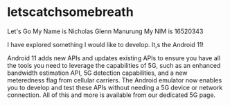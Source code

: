 # letscatchsomebreath
Let's Go
My Name is Nicholas Glenn Manurung
My NIM is 16520343

I have explored something I would like to develop. It,s the Android 11!


Android 11 adds new APIs and updates existing APIs to ensure you have all the tools you need to leverage the capabilities of 5G, such as an enhanced bandwidth estimation API, 5G detection capabilities, and a new meteredness flag from cellular carriers. The Android emulator now enables you to develop and test these APIs without needing a 5G device or network connection. All of this and more is available from our dedicated 5G page.
